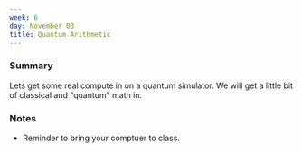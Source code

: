```yaml
---
week: 6
day: November 03
title: Quantum Arithmetic
---
```


### Summary
Lets get some real compute in on a quantum simulator. We will get a little bit of classical and "quantum" math in.

### Notes
- Reminder to bring your comptuer to class.